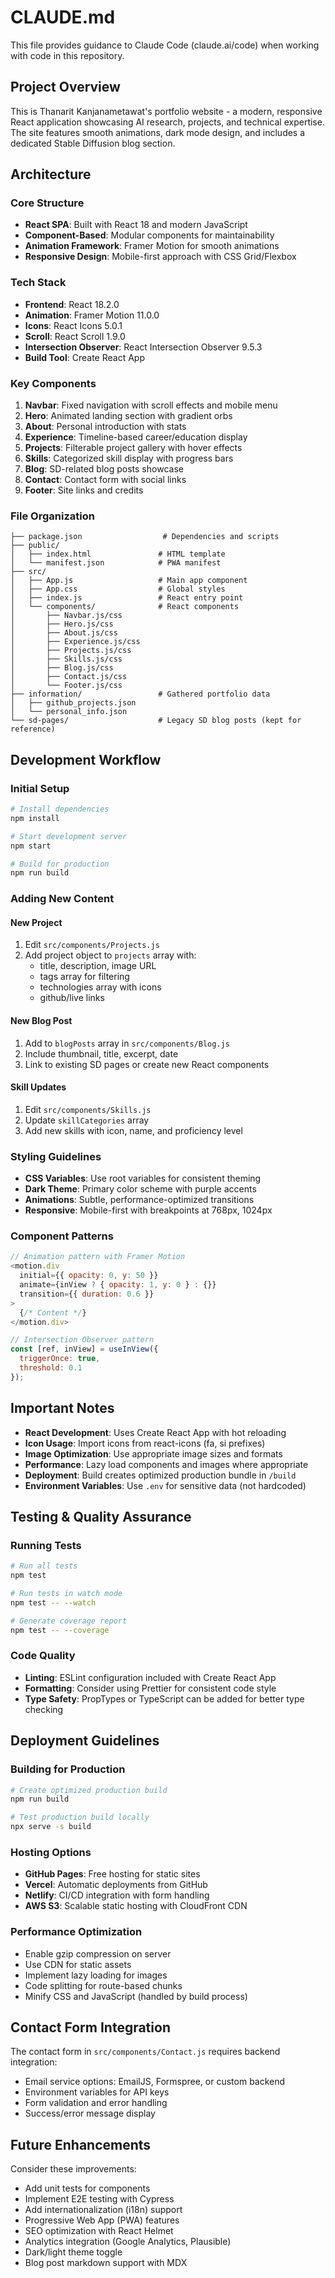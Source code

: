 # CLAUDE.md

This file provides guidance to Claude Code (claude.ai/code) when working with code in this repository.

## Project Overview

This is Thanarit Kanjanametawat's portfolio website - a modern, responsive React application showcasing AI research, projects, and technical expertise. The site features smooth animations, dark mode design, and includes a dedicated Stable Diffusion blog section.

## Architecture

### Core Structure
- **React SPA**: Built with React 18 and modern JavaScript
- **Component-Based**: Modular components for maintainability
- **Animation Framework**: Framer Motion for smooth animations
- **Responsive Design**: Mobile-first approach with CSS Grid/Flexbox

### Tech Stack
- **Frontend**: React 18.2.0
- **Animation**: Framer Motion 11.0.0
- **Icons**: React Icons 5.0.1
- **Scroll**: React Scroll 1.9.0
- **Intersection Observer**: React Intersection Observer 9.5.3
- **Build Tool**: Create React App

### Key Components
1. **Navbar**: Fixed navigation with scroll effects and mobile menu
2. **Hero**: Animated landing section with gradient orbs
3. **About**: Personal introduction with stats
4. **Experience**: Timeline-based career/education display
5. **Projects**: Filterable project gallery with hover effects
6. **Skills**: Categorized skill display with progress bars
7. **Blog**: SD-related blog posts showcase
8. **Contact**: Contact form with social links
9. **Footer**: Site links and credits

### File Organization
```
├── package.json                  # Dependencies and scripts
├── public/
│   ├── index.html               # HTML template
│   └── manifest.json            # PWA manifest
├── src/
│   ├── App.js                   # Main app component
│   ├── App.css                  # Global styles
│   ├── index.js                 # React entry point
│   └── components/              # React components
│       ├── Navbar.js/css
│       ├── Hero.js/css
│       ├── About.js/css
│       ├── Experience.js/css
│       ├── Projects.js/css
│       ├── Skills.js/css
│       ├── Blog.js/css
│       ├── Contact.js/css
│       └── Footer.js/css
├── information/                 # Gathered portfolio data
│   ├── github_projects.json
│   └── personal_info.json
└── sd-pages/                    # Legacy SD blog posts (kept for reference)
```

## Development Workflow

### Initial Setup
```bash
# Install dependencies
npm install

# Start development server
npm start

# Build for production
npm run build
```

### Adding New Content

#### New Project
1. Edit `src/components/Projects.js`
2. Add project object to `projects` array with:
   - title, description, image URL
   - tags array for filtering
   - technologies array with icons
   - github/live links

#### New Blog Post
1. Add to `blogPosts` array in `src/components/Blog.js`
2. Include thumbnail, title, excerpt, date
3. Link to existing SD pages or create new React components

#### Skill Updates
1. Edit `src/components/Skills.js`
2. Update `skillCategories` array
3. Add new skills with icon, name, and proficiency level

### Styling Guidelines
- **CSS Variables**: Use root variables for consistent theming
- **Dark Theme**: Primary color scheme with purple accents
- **Animations**: Subtle, performance-optimized transitions
- **Responsive**: Mobile-first with breakpoints at 768px, 1024px

### Component Patterns
```javascript
// Animation pattern with Framer Motion
<motion.div
  initial={{ opacity: 0, y: 50 }}
  animate={inView ? { opacity: 1, y: 0 } : {}}
  transition={{ duration: 0.6 }}
>
  {/* Content */}
</motion.div>

// Intersection Observer pattern
const [ref, inView] = useInView({
  triggerOnce: true,
  threshold: 0.1
});
```

## Important Notes

- **React Development**: Uses Create React App with hot reloading
- **Icon Usage**: Import icons from react-icons (fa, si prefixes)
- **Image Optimization**: Use appropriate image sizes and formats
- **Performance**: Lazy load components and images where appropriate
- **Deployment**: Build creates optimized production bundle in `/build`
- **Environment Variables**: Use `.env` for sensitive data (not hardcoded)

## Testing & Quality Assurance

### Running Tests
```bash
# Run all tests
npm test

# Run tests in watch mode
npm test -- --watch

# Generate coverage report
npm test -- --coverage
```

### Code Quality
- **Linting**: ESLint configuration included with Create React App
- **Formatting**: Consider using Prettier for consistent code style
- **Type Safety**: PropTypes or TypeScript can be added for better type checking

## Deployment Guidelines

### Building for Production
```bash
# Create optimized production build
npm run build

# Test production build locally
npx serve -s build
```

### Hosting Options
- **GitHub Pages**: Free hosting for static sites
- **Vercel**: Automatic deployments from GitHub
- **Netlify**: CI/CD integration with form handling
- **AWS S3**: Scalable static hosting with CloudFront CDN

### Performance Optimization
- Enable gzip compression on server
- Use CDN for static assets
- Implement lazy loading for images
- Code splitting for route-based chunks
- Minify CSS and JavaScript (handled by build process)

## Contact Form Integration

The contact form in `src/components/Contact.js` requires backend integration:
- Email service options: EmailJS, Formspree, or custom backend
- Environment variables for API keys
- Form validation and error handling
- Success/error message display

## Future Enhancements

Consider these improvements:
- Add unit tests for components
- Implement E2E testing with Cypress
- Add internationalization (i18n) support
- Progressive Web App (PWA) features
- SEO optimization with React Helmet
- Analytics integration (Google Analytics, Plausible)
- Dark/light theme toggle
- Blog post markdown support with MDX